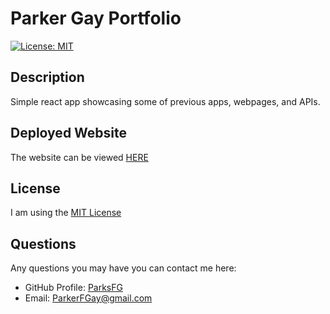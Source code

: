 # Parker Gay Portfolio
  
  [![License: MIT](https://img.shields.io/badge/License-MIT-yellow.svg)](https://opensource.org/licenses/MIT)
  
## Description

Simple react app showcasing some of previous apps, webpages, and APIs.

## Deployed Website

The website can be viewed [HERE](https://parksfg.github.io/Updated-Portfolio/)

## License

I am using the [MIT License](https://choosealicense.com/licenses/mit/)

## Questions

Any questions you may have you can contact me here:
- GitHub Profile: [ParksFG](https://github.com/ParksFG)
- Email: ParkerFGay@gmail.com
